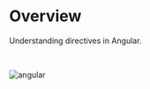 # Overview

Understanding directives in Angular.

<br>

![angular](https://user-images.githubusercontent.com/56695817/178064843-13b9eb6f-ccab-462d-b2b2-e6ee0e52eaa3.gif)


